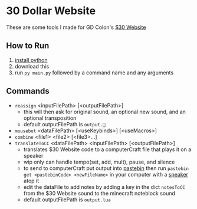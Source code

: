 # 30 Dollar Website

These are some tools I made for GD Colon's [$30 Website](https://thirtydollar.website/)

## How to Run
1. [install python](https://www.python.org/downloads/)
1. download this
1. run `py main.py` followed by a command name and any arguments

## Commands
- `reassign` \<inputFilePath\> [\<outputFilePath\>]
  - this will then ask for original sound, an optional new sound, and an optional transposition
  - default outputFilePath is `output.🗿`
- `mousebot` \<dataFilePath\> [\<useKeybinds\>] [\<useMacros\>]
- `combine` \<file1\> \<file2\> [\<file3\>...]
- `translateToCC` \<dataFilePath\> \<inputFilePath\> [\<outputFilePath\>]
  - translates $30 Website code to a computerCraft file that plays it on a speaker
  - wip only can handle tempo(set, add, mult), pause, and silence
  - to send to computerCraft put output into [pastebin](https://pastebin.com) then run `pastebin get <pastebinCode> <newFileName>` in your computer with a [speaker](https://tweaked.cc/peripheral/speaker.html) atop it
  - edit the dataFile to add notes by adding a key in the dict `notesToCC` from the $30 Website sound to the minecraft noteblock sound
  - default outputFilePath is `output.lua`